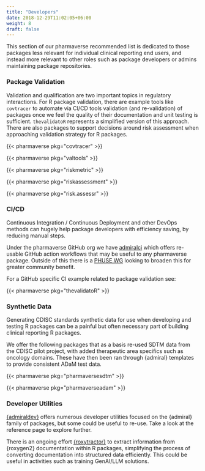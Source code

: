 ```yaml
---
title: "Developers"
date: 2018-12-29T11:02:05+06:00
weight: 8
draft: false
---
```


This section of our pharmaverse recommended list is dedicated to those packages less relevant for individual
clinical reporting end users, and instead more relevant to other roles such as package developers or admins
maintaining package repositories.

### Package Validation

Validation and qualification are two important topics in regulatory interactions. For R package validation, 
there are example tools like `covtracer` to automate via CI/CD tools validation (and re-validation) of 
packages once we feel the quality of their documentation and unit testing is sufficient. `thevalidatoR` represents 
a simplified version of this approach. There are also packages to support decisions around risk assessment when
approaching validation strategy for R packages.

{{< pharmaverse pkg="covtracer" >}}

{{< pharmaverse pkg="valtools" >}}

{{< pharmaverse pkg="riskmetric" >}}

{{< pharmaverse pkg="riskassessment" >}}

{{< pharmaverse pkg="risk.assessr" >}}

### CI/CD

Continuous Integration / Continuous Deployment and other DevOps methods can hugely help package developers
with efficiency saving, by reducing manual steps.

Under the pharmaverse GitHub org we have [admiralci](https://pharmaverse.github.io/admiralci) which offers
re-usable GitHub action workflows that may be useful to any pharmaverse package. Outside of this there is
a [PHUSE WG](https://advance.phuse.global/pages/viewpage.action?pageId=75399294) looking to broaden this
for greater community benefit.

For a GitHub specific CI example related to package validation see:

{{< pharmaverse pkg="thevalidatoR" >}}

### Synthetic Data

Generating CDISC standards synthetic data for use when developing and testing R packages can be a painful
but often necessary part of building clinical reporting R packages.

We offer the following packages that as a basis re-used SDTM data from the CDISC pilot project, with added
therapeutic area specifics such as oncology domains. These have then been ran through {admiral} templates
to provide consistent ADaM test data.

{{< pharmaverse pkg="pharmaversesdtm" >}}

{{< pharmaverse pkg="pharmaverseadam" >}}

### Developer Utilities

[{admiraldev}](https://pharmaverse.github.io/admiraldev/) offers numerous developer utilities focused on the {admiral}
family of packages, but some could be useful to re-use. Take a look at the reference page to explore further.

There is an ongoing effort [{roxytractor}](https://github.com/pharmaverse/roxytractor) to extract information from
{roxygen2} documentation within R packages, simplifying the process of converting documentation into structured data
efficiently. This could be useful in activities such as training GenAI/LLM solutions.
